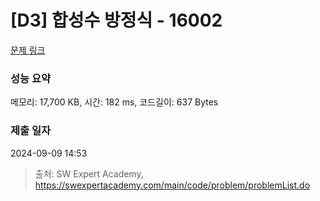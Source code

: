 # [D3] 합성수 방정식 - 16002 

[문제 링크](https://swexpertacademy.com/main/code/problem/problemDetail.do?contestProbId=AYYAGCNKPgIDFARc) 

### 성능 요약

메모리: 17,700 KB, 시간: 182 ms, 코드길이: 637 Bytes

### 제출 일자

2024-09-09 14:53



> 출처: SW Expert Academy, https://swexpertacademy.com/main/code/problem/problemList.do